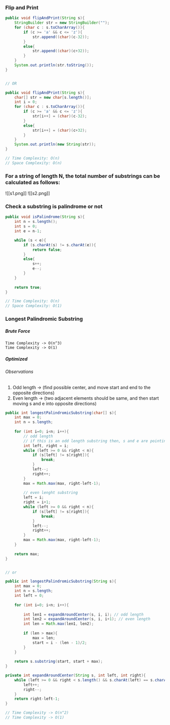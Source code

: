 ### Flip and Print

```java
public void flipAndPrint(String s){
	StringBuilder str = new StringBuilder("");
	for (char c : s.toCharArray()){
		if (c >= 'a' && c <= 'z'){
			str.append((char)(c-32));
		}
		else{
			str.append((char)(c+32));
		}
	}
	System.out.println(str.toString());
}


// OR

public void flipAndPrint(String s){
	char[] str = new char[s.length()];
	int i = 0;
	for (char c : s.toCharArray()){
		if (c >= 'a' && c <= 'z'){
			str[i++] = (char)(c-32);
		}
		else{
			str[i++] = (char)(c+32);
		}
	}
	System.out.println(new String(str));
}

// Time Complexity: O(n)
// Space Complexity: O(n)
```

### For a string of length **N**, the total number of substrings can be calculated as follows:

![[s1.png]]
![[s2.png]]

### Check a substring is palindrome or not

```java
public void isPalindrome(String s){
	int n = s.length();
	int s = 0;
	int e = n-1;

	while (s < e){
		if (s.charAt(s) != s.charAt(e)){
			return false;
		}
		else{
			s++;
			e--;
		}
	}
	
	return true;
}

// Time Complexity: O(n)
// Space Complexity: O(1)
```


### Longest Palindromic Substring

##### Brute Force

```
Time Complexity -> O(n^3)
Time Complexity -> O(1)
```

##### Optimized 

###### Observations

1. Odd length -> (find possible center, and move start and end to the opposite directions)
2. Even length -> (two adjacent elements should be same, and then start moving s and e into opposite directions)


```java
public int longestPalindromicSubstring(char[] s){
	int max = 0;
	int n = s.length;
	
	for (int i=0; i<n; i++){
		// odd length
		// if this is an odd length substring then, s and e are pointing to the same index
		int left, right = i;
		while (left >= 0 && right < n){
			if (s[left] != s[right]){
				break;
			}
			left--;
			right++;
		}
		max = Math.max(max, right-left-1);
		
		// even lenght substring
		left = i;
		right = i+1;
		while (left >= 0 && right < n){
			if (s[left] != s[right]){
				break;
			}
			left--;
			right++;
		}
		max = Math.max(max, right-left-1);
	}
	
	return max;
}


// or 

public int longestPalindromicSubstring(String s){
	int max = 0;
	int n = s.length;
	int left = 0;
	
	for (int i=0; i<n; i++){
		
		int len1 = expandAroundCenter(s, i, i); // odd length
		int len2 = expandAroundCenter(s, i, i+1); // even length
		int len = Math.max(len1, len2);
		
		if (len > max){
			max = len;
			start = i - (len - 1)/2;
		}
	}
	
	return s.substring(start, start + max);
}

private int expandAroundCenter(String s, int left, int right){
	while (left >= 0 && right < s.length() && s.charAt(left) == s.charAt(right)){
		left++;
		right--;
	}
	return right-left-1;
}

// Time Complexity -> O(n^2)
// Time Complexity -> O(1)

```